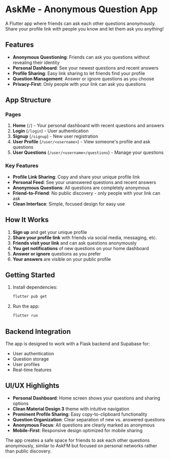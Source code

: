 # AskMe - Anonymous Question App

A Flutter app where friends can ask each other questions anonymously. Share your profile link with people you know and let them ask you anything!

## Features

- **Anonymous Questioning**: Friends can ask you questions without revealing their identity
- **Personal Dashboard**: See your newest questions and recent answers
- **Profile Sharing**: Easy link sharing to let friends find your profile
- **Question Management**: Answer or ignore questions as you choose
- **Privacy-First**: Only people with your link can ask you questions

## App Structure

### Pages

1. **Home** (`/`) - Your personal dashboard with recent questions and answers
2. **Login** (`/login`) - User authentication
3. **Signup** (`/signup`) - New user registration  
4. **User Profile** (`/user/<username>`) - View someone's profile and ask questions
5. **User Questions** (`/user/<username>/questions`) - Manage your questions

### Key Features

- **Profile Link Sharing**: Copy and share your unique profile link
- **Personal Feed**: See your unanswered questions and recent answers
- **Anonymous Questions**: All questions are completely anonymous
- **Friend-to-Friend**: No public discovery - only people with your link can ask
- **Clean Interface**: Simple, focused design for easy use

## How It Works

1. **Sign up** and get your unique profile
2. **Share your profile link** with friends via social media, messaging, etc.
3. **Friends visit your link** and can ask questions anonymously
4. **You get notifications** of new questions on your home dashboard
5. **Answer or ignore** questions as you prefer
6. **Your answers** are visible on your public profile

## Getting Started

1. Install dependencies:
   ```bash
   flutter pub get
   ```

2. Run the app:
   ```bash
   flutter run
   ```

## Backend Integration

The app is designed to work with a Flask backend and Supabase for:
- User authentication
- Question storage
- User profiles
- Real-time features

## UI/UX Highlights

- **Personal Dashboard**: Home screen shows your questions and sharing options
- **Clean Material Design 3** theme with intuitive navigation
- **Prominent Profile Sharing**: Easy copy-to-clipboard functionality
- **Question Organization**: Clear separation of new vs. answered questions
- **Anonymous Focus**: All questions are clearly marked as anonymous
- **Mobile-First**: Responsive design optimized for mobile sharing

The app creates a safe space for friends to ask each other questions anonymously, similar to AskFM but focused on personal networks rather than public discovery.
